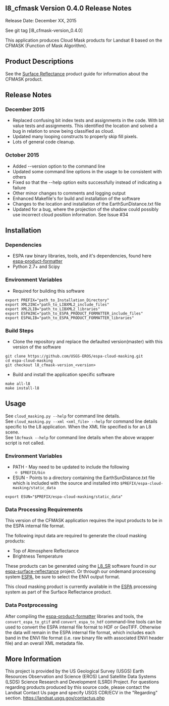## l8_cfmask Version 0.4.0 Release Notes

Release Date: December XX, 2015

See git tag [l8_cfmask-version_0.4.0]

This application produces Cloud Mask products for Landsat 8 based on the
CFMASK (Function of Mask Algorithm).

## Product Descriptions
See the [Surface Reflectance](http://landsat.usgs.gov/CDR_LSR.php) product guide for information about the CFMASK product.

## Release Notes
### December 2015
* Replaced confusing bit index tests and assignments in the code.  With bit value tests and assignments.  This identified the location and solved a bug in relation to snow being classified as cloud.
* Updated many looping constructs to properly skip fill pixels.
* Lots of general code cleanup.
### October 2015
* Added --version option to the command line
* Updated some command line options in the usage to be consistent with others
* Fixed so that the --help option exits successfully instead of indicating a failure
* Other minor changes to comments and logging output
* Enhanced Makefile's for build and installation of the software
* Changes to the location and installation of the EarthSunDistance.txt file
* Updated for a bug, where the projection of the shadow could possibly use incorrect cloud position information.  See Issue #34

## Installation

### Dependencies
* ESPA raw binary libraries, tools, and it's dependencies, found here [espa-product-formatter](https://github.com/USGS-EROS/espa-product-formatter)
* Python 2.7+ and Scipy

### Environment Variables
* Required for building this software
```
export PREFIX="path_to_Installation_Directory"
export XML2INC="path_to_LIBXML2_include_files"
export XML2LIB="path_to_LIBXML2_libraries"
export ESPAINC="path_to_ESPA_PRODUCT_FORMATTER_include_files"
export ESPALIB="path_to_ESPA_PRODUCT_FORMATTER_libraries"
```

### Build Steps
* Clone the repository and replace the defaulted version(master) with this
  version of the software
```
git clone https://github.com/USGS-EROS/espa-cloud-masking.git
cd espa-cloud-masking
git checkout l8_cfmask-version_<version>
```
* Build and install the application specific software
```
make all-l8
make install-l8
```

## Usage
See `cloud_masking.py --help` for command line details.<br>
See `cloud_masking.py --xml <xml_file> --help` for command line details specific to the L8 application.  When the XML file specified is for an L8 scene.<br>
See `l8cfmask --help` for command line details when the above wrapper script is not called.

### Environment Variables
* PATH - May need to be updated to include the following
  - `$PREFIX/bin`
* ESUN - Points to a directory containing the EarthSunDistance.txt file which is included with the source and installed into `$PREFIX/espa-cloud-masking/static_data`
```
export ESUN="$PREFIX/espa-cloud-masking/static_data"
```

### Data Processing Requirements
This version of the CFMASK application requires the input products to be in the ESPA internal file format.

The following input data are required to generate the cloud masking products:
* Top of Atmosphere Reflectance
* Brightness Temperature

These products can be generated using the [L8_SR](https://github.com/USGS-EROS/espa-surface-reflectance) software found in our [espa-surface-reflectance](https://github.com/USGS-EROS/espa-surface-reflectance) project.  Or through our ondemand processing system [ESPA](https://espa.cr.usgs.gov), be sure to select the ENVI output format.

This cloud masking product is currently available in the [ESPA](https://espa.cr.usgs.gov) processing system as part of the Surface Reflectance product.

### Data Postprocessing
After compiling the [espa-product-formatter](https://github.com/USGS-EROS/espa-product-formatter) libraries and tools, the `convert_espa_to_gtif` and `convert_espa_to_hdf` command-line tools can be used to convert the ESPA internal file format to HDF or GeoTIFF.  Otherwise the data will remain in the ESPA internal file format, which includes each band in the ENVI file format (i.e. raw binary file with associated ENVI header file) and an overall XML metadata file.

## More Information
This project is provided by the US Geological Survey (USGS) Earth Resources
Observation and Science (EROS) Land Satellite Data Systems (LSDS) Science
Research and Development (LSRD) Project. For questions regarding products
produced by this source code, please contact the Landsat Contact Us page and
specify USGS CDR/ECV in the "Regarding" section.
https://landsat.usgs.gov/contactus.php
